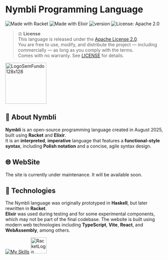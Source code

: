 #  Nymbli Programming Language
![Made with Racket](https://img.shields.io/badge/Made%20with-Racket-red?logo=racket)
![Made with Elixir](https://img.shields.io/badge/Made%20with-Elixir-8e44ad?logo=elixir)
![version](https://img.shields.io/badge/version-0.1.0-brightgreen)
![License: Apache 2.0](https://img.shields.io/badge/License-Apache%202.0-blue.svg)

> ⚖️ **License**  
> This language is released under the [Apache License 2.0](https://www.apache.org/licenses/LICENSE-2.0).  
> You are free to use, modify, and distribute the project — including commercially — as long as you comply with the terms.  
> Comes with no warranty. See [LICENSE](./LICENSE) for details.


<img width="128" height="128" alt="LogoSemFundo128x128" src="https://github.com/user-attachments/assets/e4eea1c3-f844-4c82-8174-5a44dbb6d7e4" />


## 🎯 About Nymbli
**Nymbli** is an open-source programming language created in August 2025, built using **Racket** and **Elixir**.  
It is an **interpreted**, **imperative** language that features a **functional-style syntax**, including **Polish notation** and a concise, agile syntax design.

## 🌐 WebSite
The site is currently under maintenance. It will be available soon.

## 🧰 Technologies
The Nymbli language was originally prototyped in **Haskell**, but later rewritten in **Racket**.  
**Elixir** was used during testing and for some experimental components, which may not be part of the final codebase.
The website is built using modern web technologies including **TypeScript**, **Vite**, **React**, and **WebAssembly**, among others.


[![My Skills](https://skillicons.dev/icons?i=haskell,elixir,nodejs,react,ts)](https://skillicons.dev) <img border-radius:8px  width="50" height="50" alt="RacketLogo" src="https://github.com/user-attachments/assets/5ce5ce02-908b-47c5-9c6e-c9b8c9193068" />
